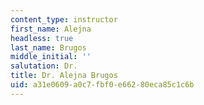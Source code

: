 ```yaml
---
content_type: instructor
first_name: Alejna
headless: true
last_name: Brugos
middle_initial: ''
salutation: Dr.
title: Dr. Alejna Brugos
uid: a31e0609-a0c7-fbf0-e662-80eca85c1c6b
---
```

